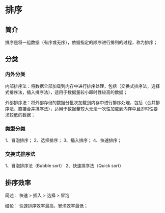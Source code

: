# 排序

## 简介
排序是将一组数据（有序或无序），依据指定的顺序进行排列的过程，称为排序；

## 分类
### 内外分类
内部排序法：将数据全部加载到内存中进行排序处理，包括（交换式排序法，选择式排序法，插入排序法），适用于数据量较小即时性较高的数据；

外部排序法：将外部存储的数据分批次加载到内存中进行排序处理，包括（合并排序法，直接合并排序法），适用于数据量较大无法一次性加载到内存中且即时性要求较低的数据；

### 类型分类
1、冒泡排序；
2、选择排序；
3、插入排序；
4、快速排序；

### 交换式排序法
1、冒泡排序法（Bubble sort）
2、快速排序法（Quick sort）

## 排序效率
简述：
快速 > 插入 > 选择 > 冒泡

结论：
快速排序效率最高，冒泡效率最低；
